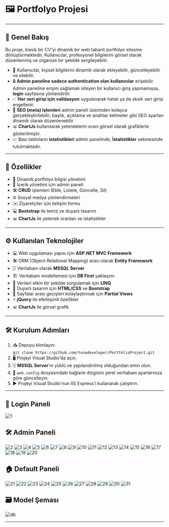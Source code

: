 # 🖼️ **Portfolyo Projesi**

---

## 🌟 **Genel Bakış**

Bu proje, klasik bir CV'yi dinamik bir web tabanlı portfolyo sitesine dönüştürmektedir. Kullanıcılar, profesyonel bilgilerini görsel olarak düzenlenmiş ve organize bir şekilde sergileyebilir.

- 👤 Kullanıcılar, kişisel bilgilerini dinamik olarak ekleyebilir, güncelleyebilir ve silebilir.
- 🔒 **Admin paneline sadece authentication olan kullanıcılar** erişebilir. Admin paneline erişim sağlamak isteyen bir kullanıcı giriş yapmamışsa, **login** sayfasına yönlendirilir.
- ✅ **Her veri girişi için validasyon** uygulanarak hatalı ya da eksik veri girişi engellenir.
- 🔧 **SEO (meta) işlemleri** admin paneli üzerinden kolayca gerçekleştirilebilir; başlık, açıklama ve anahtar kelimeler gibi SEO ayarları dinamik olarak düzenlenebilir.
- 📊 **ChartJs** kullanılarak yeteneklerin oranı görsel olarak grafiklerle gösterilmiştir.
- 📈 Bazı tabloların **istatistikleri** admin panelinde, **İstatistikler** sekmesinde tutulmaktadır.

---

## 🚀 **Özellikler**

- 📝 Dinamik portfolyo bilgisi yönetimi
- 🔧 İçerik yönetimi için admin paneli
- 🛠️ **CRUD** işlemleri (Ekle, Listele, Güncelle, Sil)
- 🌐 Sosyal medya yönlendirmeleri
- ✉️ Ziyaretçiler için iletişim formu
- 💻 **Bootstrap** ile temiz ve duyarlı tasarım
- 📊 **ChartJs** ile yetenek oranları ve istatistikler

---

## ⚙️ **Kullanılan Teknolojiler**

- 💻 Web uygulaması yapısı için **ASP.NET MVC Framework**
- 🛠️ ORM (Object-Relational Mapping) aracı olarak **Entity Framework**
- 🗄️ Veritabanı olarak **MSSQL Server**
- 🏗️ Veritabanı modellemesi için **DB First** yaklaşımı
- 🔎 Verileri etkin bir şekilde sorgulamak için **LINQ**
- 🎨 Duyarlı tasarım için **HTML/CSS** ve **Bootstrap**
- 📄 Sayfalar arası geçişleri kolaylaştırmak için **Partial Views**
- ⚡ **jQuery** ile etkileşimli özellikler
- 📊 **ChartJs** ile görsel grafik

---

## 🛠️ **Kurulum Adımları**

1. 📥 Depoyu klonlayın:  
   `git clone https://github.com/tunadeveloper/PortfolioProject.git`
2. 🖥️ Projeyi Visual Studio'da açın.
3. 🗄️ **MSSQL Server**'ın yüklü ve yapılandırılmış olduğundan emin olun.
4. 📝 `web.config` dosyasındaki bağlantı dizgisini yerel veritabanı ayarlarınıza göre güncelleyin.
5. ▶️ Projeyi Visual Studio'nun IIS Express'i kullanarak çalıştırın.

---

## 🔑 **Login Paneli**
![1](https://github.com/user-attachments/assets/81ff159e-4b19-4e4a-8046-f9468ba0db6c)

## 🛠️ **Admin Paneli**
![2](https://github.com/user-attachments/assets/ca710f86-d643-4fbf-8938-affdbc7da7e8)
![3](https://github.com/user-attachments/assets/a66a3a57-4c73-4597-9562-c399c039c9f7)
![4](https://github.com/user-attachments/assets/102187a5-4688-4c02-bd6a-a9975809b5e2)
![5](https://github.com/user-attachments/assets/cb91938f-6e5f-47fa-a5b7-3adc20344738)
![6](https://github.com/user-attachments/assets/fb3ab6ff-a209-47c8-9d70-b812b5e3f096)
![7](https://github.com/user-attachments/assets/b6a3dd95-4567-47ef-abc5-28d02209e722)
![8](https://github.com/user-attachments/assets/3a07e820-8500-4c79-aac0-5cfd5a3c63a6)
![9](https://github.com/user-attachments/assets/03b3e70e-03f3-4287-a263-e9d43e75bc0e)
![10](https://github.com/user-attachments/assets/eaac2079-c866-4bec-a726-d642947da945)
![11](https://github.com/user-attachments/assets/2df6f42b-adb5-4c8f-839a-6b0d18d528fe)
![12](https://github.com/user-attachments/assets/f0fd9e01-88fd-48a3-9fd4-1eed7cdddf90)
![13](https://github.com/user-attachments/assets/28598b72-dabd-493a-9bfd-d4ddd71d4956)
![14](https://github.com/user-attachments/assets/dfd5c5c0-7190-4f76-8e6d-9c621164bbe3)
![15](https://github.com/user-attachments/assets/f6c612c5-a464-448d-84b2-d9af5492aba3)
![16](https://github.com/user-attachments/assets/51805e1e-09de-425b-a88f-b8751f08fdb6)
![17](https://github.com/user-attachments/assets/27b618f3-8b92-4315-9198-390ae4ad1928)
![18](https://github.com/user-attachments/assets/69c65cc6-2081-4814-b395-539f760b3267)
![19](https://github.com/user-attachments/assets/3d0a86f8-218f-4e9f-99ef-81c09b5f053c)
![20](https://github.com/user-attachments/assets/9cbb68d3-6235-4147-9334-942c712e351e)

## 🏠 **Default Paneli**
![21](https://github.com/user-attachments/assets/7a4df4f8-5bf7-44b0-afe5-357ee98043e1)
![22](https://github.com/user-attachments/assets/b44ab5f5-8485-41be-a9c4-ce952a6efc32)
![23](https://github.com/user-attachments/assets/a1eb08a3-8f8c-4ca2-9680-0315525c86d0)
![24](https://github.com/user-attachments/assets/b65e0ffa-66c0-40c9-a754-26fb254733db)
![25](https://github.com/user-attachments/assets/a915f8cf-c59f-4160-b6c8-af2d080e6340)
![26](https://github.com/user-attachments/assets/eade645e-f9a9-40fa-b70c-429e51643afd)
![27](https://github.com/user-attachments/assets/3d641494-3f1c-4a99-8695-0229b4ee1983)
![28](https://github.com/user-attachments/assets/8287ee0a-409d-4ac4-994b-adeb198cc4fb)
![29](https://github.com/user-attachments/assets/b1173141-5c3d-4187-b2e0-ba62bddbe5cf)
![30](https://github.com/user-attachments/assets/e4f868f3-17a4-4289-a95f-5a82775d3302)
![31](https://github.com/user-attachments/assets/916eb19c-b1f9-4dd0-b9e7-5ffc2b5a3f97)

## 🗃️ **Model Şeması**
![db](https://github.com/user-attachments/assets/6060138b-e9f9-4f21-95bb-222d83733072)


---

